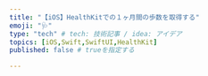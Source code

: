 ```yaml
---
title: "【iOS】HealthKitでの１ヶ月間の歩数を取得する"
emoji: "🩺"
type: "tech" # tech: 技術記事 / idea: アイデア
topics: [iOS,Swift,SwiftUI,HealthKit]
published: false # trueを指定する

---
```

